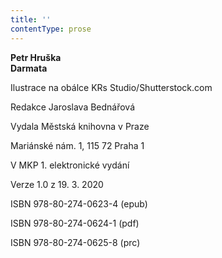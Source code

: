 ```yaml
---
title: ''
contentType: prose
---
```


<section>

**Petr Hruška  
Darmata**

Ilustrace na obálce KRs Studio/Shutterstock.com

Redakce Jaroslava Bednářová

Vydala Městská knihovna v Praze

Mariánské nám. 1, 115 72 Praha 1

V MKP 1. elektronické vydání

Verze 1.0 z 19. 3. 2020

ISBN 978-80-274-0623-4 (epub)

ISBN 978-80-274-0624-1 (pdf)

ISBN 978-80-274-0625-8 (prc)

</section>
